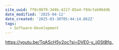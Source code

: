 ```yaml
---
site_uuid: 7f0c9879-3d4b-4217-85a4-f94cfab96dd6
date_modified: '2025-04-12'
date_created: '2025-03-30T05:44:14.862Z'
tags:
  - Software-Development
---
```






















https://youtu.be/TqAScH5y2oc?si=DVE0-y_jj0StBfg_